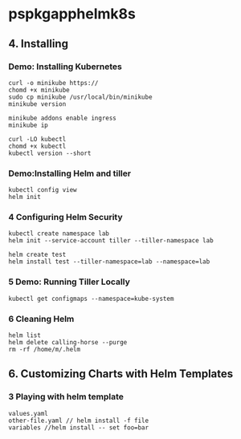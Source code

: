 # pspkgapphelmk8s

## 4. Installing
### Demo: Installing Kubernetes
```
curl -o minikube https://
chomd +x minikube
sudo cp minikube /usr/local/bin/minikube
minikube version
```
```
minikube addons enable ingress
minikube ip
```
```
curl -LO kubectl
chomd +x kubectl
kubectl version --short
```

### Demo:Installing Helm and tiller
```
kubectl config view
helm init
```
### 4 Configuring Helm Security
```
kubectl create namespace lab
helm init --service-account tiller --tiller-namespace lab
```

```
helm create test
helm install test --tiller-namespace=lab --namespace=lab
```

### 5 Demo: Running Tiller Locally
```
kubectl get configmaps --namespace=kube-system
```
### 6 Cleaning Helm
```
helm list
helm delete calling-horse --purge
rm -rf /home/m/.helm
```

## 6. Customizing Charts with Helm Templates
### 3 Playing with helm template
```
values.yaml
other-file.yaml // helm install -f file
variables //helm install -- set foo=bar
```
